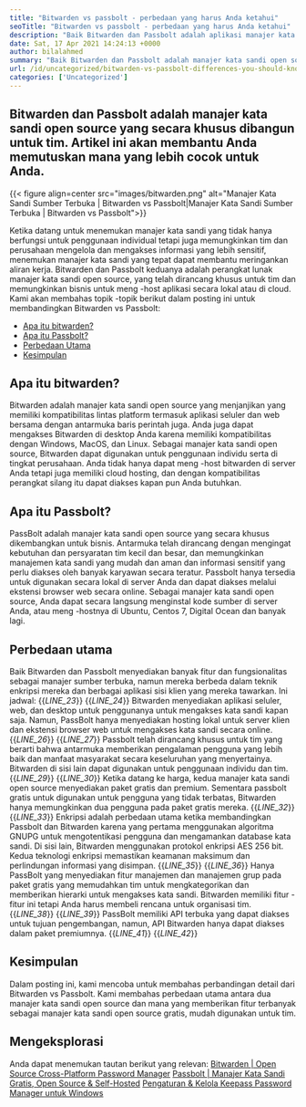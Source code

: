 ```yaml
---
title: "Bitwarden vs passbolt - perbedaan yang harus Anda ketahui" 
seoTitle: "Bitwarden vs passbolt - perbedaan yang harus Anda ketahui" 
description: "Baik Bitwarden dan Passbolt adalah aplikasi manajer kata sandi open source yang dibangun untuk tim. Artikel ini akan membantu Anda memutuskan mana yang lebih cocok untuk Anda." 
date: Sat, 17 Apr 2021 14:24:13 +0000
author: bilalahmed
summary: "Baik Bitwarden dan Passbolt adalah manajer kata sandi open source yang secara khusus dibangun untuk tim. Artikel ini akan membantu Anda memutuskan mana yang lebih cocok untuk Anda." 
url: /id/uncategorized/bitwarden-vs-passbolt-differences-you-should-know/
categories: ['Uncategorized']
---
```


## Bitwarden dan Passbolt adalah manajer kata sandi open source yang secara khusus dibangun untuk tim. Artikel ini akan membantu Anda memutuskan mana yang lebih cocok untuk Anda.

{{< figure align=center src="images/bitwarden.png" alt="Manajer Kata Sandi Sumber Terbuka | Bitwarden vs Passbolt|Manajer Kata Sandi Sumber Terbuka | Bitwarden vs Passbolt">}}

Ketika datang untuk menemukan manajer kata sandi yang tidak hanya berfungsi untuk penggunaan individual tetapi juga memungkinkan tim dan perusahaan mengelola dan mengakses informasi yang lebih sensitif, menemukan manajer kata sandi yang tepat dapat membantu meringankan aliran kerja. Bitwarden dan Passbolt keduanya adalah perangkat lunak manajer kata sandi open source, yang telah dirancang khusus untuk tim dan memungkinkan bisnis untuk meng -host aplikasi secara lokal atau di cloud. Kami akan membahas topik -topik berikut dalam posting ini untuk membandingkan Bitwarden vs Passbolt:
  * [Apa itu bitwarden?][1]
  * [Apa itu Passbolt?][2]
  * [Perbedaan Utama][3]
  * [Kesimpulan][4]

## **Apa itu bitwarden?** 
Bitwarden adalah manajer kata sandi open source yang menjanjikan yang memiliki kompatibilitas lintas platform termasuk aplikasi seluler dan web bersama dengan antarmuka baris perintah juga. Anda juga dapat mengakses Bitwarden di desktop Anda karena memiliki kompatibilitas dengan Windows, MacOS, dan Linux. Sebagai manajer kata sandi open source, Bitwarden dapat digunakan untuk penggunaan individu serta di tingkat perusahaan. Anda tidak hanya dapat meng -host bitwarden di server Anda tetapi juga memiliki cloud hosting, dan dengan kompatibilitas perangkat silang itu dapat diakses kapan pun Anda butuhkan.

## **Apa itu Passbolt?** 
PassBolt adalah manajer kata sandi open source yang secara khusus dikembangkan untuk bisnis. Antarmuka telah dirancang dengan mengingat kebutuhan dan persyaratan tim kecil dan besar, dan memungkinkan manajemen kata sandi yang mudah dan aman dan informasi sensitif yang perlu diakses oleh banyak karyawan secara teratur. Passbolt hanya tersedia untuk digunakan secara lokal di server Anda dan dapat diakses melalui ekstensi browser web secara online. Sebagai manajer kata sandi open source, Anda dapat secara langsung menginstal kode sumber di server Anda, atau meng -hostnya di Ubuntu, Centos 7, Digital Ocean dan banyak lagi.

## **Perbedaan utama** 
Baik Bitwarden dan Passbolt menyediakan banyak fitur dan fungsionalitas sebagai manajer sumber terbuka, namun mereka berbeda dalam teknik enkripsi mereka dan berbagai aplikasi sisi klien yang mereka tawarkan. Ini jadwal:
{{_LINE_23_}}
{{_LINE_24_}}
    Bitwarden menyediakan aplikasi seluler, web, dan desktop untuk penggunanya untuk mengakses kata sandi kapan saja. Namun, PassBolt hanya menyediakan hosting lokal untuk server klien dan ekstensi browser web untuk mengakses kata sandi secara online.
{{_LINE_26_}}
{{_LINE_27_}}
    Passbolt telah dirancang khusus untuk tim yang berarti bahwa antarmuka memberikan pengalaman pengguna yang lebih baik dan manfaat masyarakat secara keseluruhan yang menyertainya. Bitwarden di sisi lain dapat digunakan untuk penggunaan individu dan tim.
{{_LINE_29_}}
{{_LINE_30_}}
    Ketika datang ke harga, kedua manajer kata sandi open source menyediakan paket gratis dan premium. Sementara passbolt gratis untuk digunakan untuk pengguna yang tidak terbatas, Bitwarden hanya memungkinkan dua pengguna pada paket gratis mereka.
{{_LINE_32_}}
{{_LINE_33_}}
    Enkripsi adalah perbedaan utama ketika membandingkan Passbolt dan Bitwarden karena yang pertama menggunakan algoritma GNUPG untuk mengotentikasi pengguna dan mengamankan database kata sandi. Di sisi lain, Bitwarden menggunakan protokol enkripsi AES 256 bit. Kedua teknologi enkripsi memastikan keamanan maksimum dan perlindungan informasi yang disimpan.
{{_LINE_35_}}
{{_LINE_36_}}
    Hanya PassBolt yang menyediakan fitur manajemen dan manajemen grup pada paket gratis yang memudahkan tim untuk mengkategorikan dan memberikan hierarki untuk mengakses kata sandi. Bitwarden memiliki fitur -fitur ini tetapi Anda harus membeli rencana untuk organisasi tim.
{{_LINE_38_}}
{{_LINE_39_}}
    PassBolt memiliki API terbuka yang dapat diakses untuk tujuan pengembangan, namun, API Bitwarden hanya dapat diakses dalam paket premiumnya.
{{_LINE_41_}}
{{_LINE_42_}}

## **Kesimpulan** 
Dalam posting ini, kami mencoba untuk membahas perbandingan detail dari Bitwarden vs Passbolt. Kami membahas perbedaan utama antara dua manajer kata sandi open source dan mana yang memberikan fitur terbanyak sebagai manajer kata sandi open source gratis, mudah digunakan untuk tim.

## Mengeksplorasi
Anda dapat menemukan tautan berikut yang relevan:
[Bitwarden | Open Source Cross-Platform Password Manager][5]
[Passbolt | Manajer Kata Sandi Gratis, Open Source & Self-Hosted][6]
[Pengaturan & Kelola Keepass Password Manager untuk Windows][7]



[1]: #bitwarden
[2]: #passbolt
[3]: #differences
[4]: #conclusion
[5]: https://products.containerize.com/password-management/bitwarden
[6]: https://products.containerize.com/password-management/passbolt
[7]: https://blog.containerize.com/password-management/setup-manage-keepass-password-manager-for-windows/
